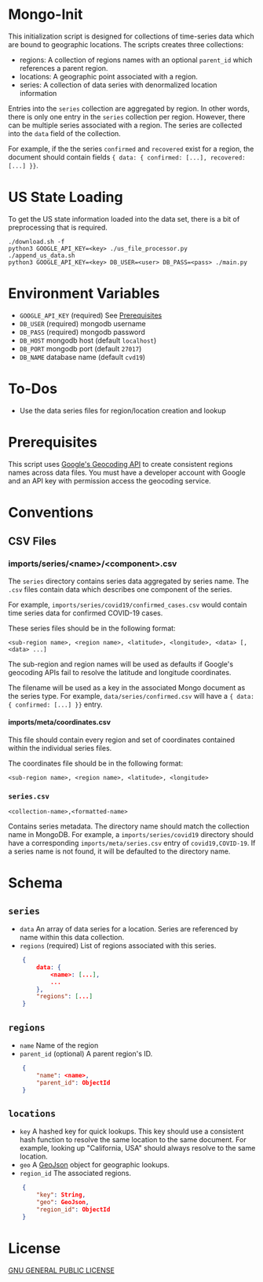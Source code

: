 # Mongo-Init

This initialization script is designed for collections of time-series data which are bound to geographic locations. The
scripts creates three collections: 

 - regions: A collection of regions names with an optional `parent_id` which references a parent region.
 - locations: A geographic point associated with a region. 
 - series: A collection of data series with denormalized location information

Entries into the `series` collection are aggregated by region. In other words, there is only one entry in the `series` 
collection per region. However, there can be multiple series associated with a region. The series are collected into
the `data` field of the collection. 

For example, if the the series `confirmed` and `recovered` exist for a region, the document should contain fields 
`{ data: { confirmed: [...], recovered: [...] }}`.

# US State Loading
To get the US state information loaded into the data set, there is a bit of preprocessing that is required. 
```
./download.sh -f 
python3 GOOGLE_API_KEY=<key> ./us_file_processor.py
./append_us_data.sh
python3 GOOGLE_API_KEY=<key> DB_USER=<user> DB_PASS=<pass> ./main.py
```

# Environment Variables
 - `GOOGLE_API_KEY` (required) See [Prerequisites](#Prerequisites)
 - `DB_USER` (required) mongodb username
 - `DB_PASS` (required) mongodb password
 - `DB_HOST` mongodb host (default `localhost`)
 - `DB_PORT` mongodb port (default `27017`)
 - `DB_NAME` database name (default `cvd19`)
 
# To-Dos
 - Use the data series files for region/location creation and lookup
 
# Prerequisites

This script uses [Google's Geocoding API](https://developers.google.com/maps/documentation/geocoding/intro) to create
consistent regions names across data files. You must have a developer account with Google and an API key with permission 
access the geocoding service. 

# Conventions

## CSV Files

### imports/series/\<name>/\<component>.csv
The `series` directory contains series data aggregated by series name. The `.csv` files contain data which describes
one component of the series.

For example, `imports/series/covid19/confirmed_cases.csv` would contain time series data for confirmed COVID-19 cases.

These series files should be in the following format:

```
<sub-region name>, <region name>, <latitude>, <longitude>, <data> [, <data> ...]
```

The sub-region and region names will be used as defaults if Google's geocoding APIs fail to resolve the latitude and 
longitude coordinates. 

The filename will be used as a key in the associated Mongo document as the series type. For example, `data/series/confirmed.csv`
will have a `{ data: { confirmed: [...] }}` entry.

#### imports/meta/coordinates.csv
This file should contain every region and set of coordinates contained within the individual series files. 

The coordinates file should be in the following format:

```
<sub-region name>, <region name>, <latitude>, <longitude>
```

### `series.csv`

```
<collection-name>,<formatted-name>
```

Contains series metadata. The directory name should match the collection name in MongoDB. For example, a `imports/series/covid19`
directory should have a corresponding `imports/meta/series.csv` entry of `covid19,COVID-19`. If a series name is not found,
it will be defaulted to the directory name.

# Schema

## `series`

 - `data` An array of data series for a location. Series are referenced by name within this data collection. 
 - `regions` (required) List of regions associated with this series.

```json
    {   
        data: { 
            <name>: [...],
            ...
        },
        "regions": [...]
    }
```

## `regions`

 - `name` Name of the region
 - `parent_id` (optional) A parent region's ID. 

```json
    {
        "name": <name>,
        "parent_id": ObjectId
    }
```

## `locations`
 - `key` A hashed key for quick lookups. This key should use a consistent hash function to resolve the same location to 
 the same document. For example, looking up "California, USA" should always resolve to the same
 location.
 - `geo` A [GeoJson](https://docs.mongodb.com/manual/reference/geojson/) object for geographic lookups. 
 - `region_id` The associated regions.
 
```json
    {
        "key": String,
        "geo": GeoJson,
        "region_id": ObjectId
    } 
```

# License

[GNU GENERAL PUBLIC LICENSE](LICENSE)
